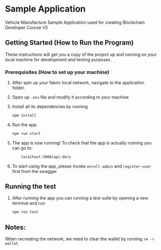 # Sample Application
Vehicle Manufacture Sample Application used for creating Blockchain Developer Course V2 

## Getting Started (How to Run the Program)

These instructions will get you a copy of the project up and running on your local machine for development and testing purposes.

### Prerequisites (How to set up your machine)

1. After spin up your fabric local network, navigate to the application folder.
2. Open up `.env` file and modify it according to your machine
3. Install all its dependencies by running

    ```bash
    npm install
    ```

4. Run the app.
    ```bash
    npm run start
    ```

5. The app is now running! To check that the app is actually running you can go to:

    ```bash
        localhost:3000/api-docs
    ```

6. To start using the app, please invoke `enroll-admin` and `register-user` first from the swagger

## Running the test

1. After running the app you can running a test suite by opening a new terminal and run

    ```bash
    npm run test
    ```

## Notes:
When recreating the network, we need to clear the wallet by running `rm -r wallet`